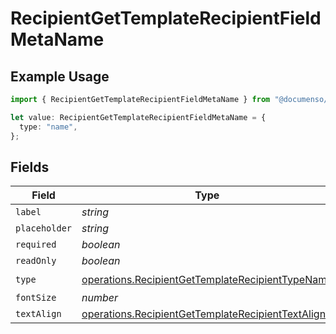 # RecipientGetTemplateRecipientFieldMetaName

## Example Usage

```typescript
import { RecipientGetTemplateRecipientFieldMetaName } from "@documenso/sdk-typescript/models/operations";

let value: RecipientGetTemplateRecipientFieldMetaName = {
  type: "name",
};
```

## Fields

| Field                                                                                                                    | Type                                                                                                                     | Required                                                                                                                 | Description                                                                                                              |
| ------------------------------------------------------------------------------------------------------------------------ | ------------------------------------------------------------------------------------------------------------------------ | ------------------------------------------------------------------------------------------------------------------------ | ------------------------------------------------------------------------------------------------------------------------ |
| `label`                                                                                                                  | *string*                                                                                                                 | :heavy_minus_sign:                                                                                                       | N/A                                                                                                                      |
| `placeholder`                                                                                                            | *string*                                                                                                                 | :heavy_minus_sign:                                                                                                       | N/A                                                                                                                      |
| `required`                                                                                                               | *boolean*                                                                                                                | :heavy_minus_sign:                                                                                                       | N/A                                                                                                                      |
| `readOnly`                                                                                                               | *boolean*                                                                                                                | :heavy_minus_sign:                                                                                                       | N/A                                                                                                                      |
| `type`                                                                                                                   | [operations.RecipientGetTemplateRecipientTypeName](../../models/operations/recipientgettemplaterecipienttypename.md)     | :heavy_check_mark:                                                                                                       | N/A                                                                                                                      |
| `fontSize`                                                                                                               | *number*                                                                                                                 | :heavy_minus_sign:                                                                                                       | N/A                                                                                                                      |
| `textAlign`                                                                                                              | [operations.RecipientGetTemplateRecipientTextAlign2](../../models/operations/recipientgettemplaterecipienttextalign2.md) | :heavy_minus_sign:                                                                                                       | N/A                                                                                                                      |